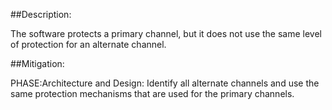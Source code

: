 ##Description:

The software protects a primary channel, but it does not use the same level of protection for an alternate channel.



##Mitigation:


PHASE:Architecture and Design:
Identify all alternate channels and use the same protection mechanisms that are used for the primary channels.

